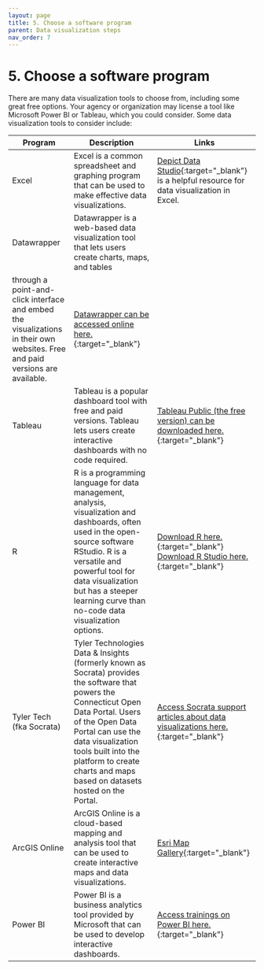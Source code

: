 ```yaml
---
layout: page
title: 5. Choose a software program
parent: Data visualization steps
nav_order: 7
---
```


# 5. Choose a software program

There are many data visualization tools to choose from, including some great free options. Your agency or organization may license a tool like Microsoft Power BI or Tableau, which you could consider. Some data visualization tools to consider include:

|Program                | Description                                                      | Links                  |
|-----------------------|------------------------------------------------------------------|------------------------|
| Excel | Excel is a common spreadsheet and graphing program that can be used to make effective data visualizations. | [Depict Data Studio](https://depictdatastudio.com/category/data-visualization-in-excel/){:target="_blank"} is a helpful resource for data visualization in Excel.| 
| Datawrapper | Datawrapper is a web-based data visualization tool that lets users create charts, maps, and tables
through a point-and-click interface and embed the visualizations in their own websites. Free and paid versions are available. |  [Datawrapper can be accessed online here.](https://www.datawrapper.de/){:target="_blank"}      |
| Tableau | Tableau is a popular dashboard tool with free and paid versions. Tableau lets users create interactive dashboards with no code required. | [Tableau Public (the free version) can be downloaded here.](https://public.tableau.com/app/discover){:target="_blank"} | 
| R | R is a programming language for data management, analysis, visualization and dashboards, often used in the open-source software RStudio. R is a versatile and powerful tool for data visualization but has a steeper learning curve than no-code data visualization options. | [Download R here.](https://www.r-project.org/){:target="_blank"} [Download R Studio here.](https://posit.co/){:target="_blank"} |
| Tyler Tech (fka Socrata) | Tyler Technologies Data & Insights (formerly known as Socrata) provides the software that powers the Connecticut Open Data Portal. Users of the Open Data Portal can use the data visualization tools built into the platform to create charts and maps based on datasets hosted on the Portal. | [Access Socrata support articles about data visualizations here.](https://support.socrata.com/hc/en-us/articles/115000813847-Creating-a-Visualization-in-the-Visualization-Canvas){:target="_blank"} | 
| ArcGIS Online | ArcGIS Online is a cloud-based mapping and analysis tool that can be used to create interactive maps and data visualizations. | [Esri Map Gallery](https://mapgallery.esri.com/){:target="_blank"} |
| Power BI | Power BI is a business analytics tool provided by Microsoft that can be used to develop interactive dashboards. | [Access trainings on Power BI here.](https://learn.microsoft.com/en-us/training/powerplatform/power-bi?WT.mc_id=powerbi_landingpage-marketing-page){:target="_blank"} |
